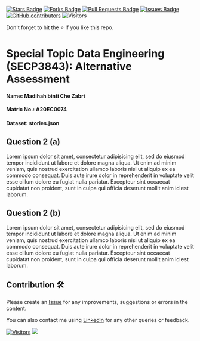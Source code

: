 <a href="https://github.com/Madihah04/SECP3843/stargazers"><img src="https://img.shields.io/github/stars/Madihah04/SECP3843" alt="Stars Badge"/></a>
<a href="https://github.com/Madihah04/SECP3843/network/members"><img src="https://img.shields.io/github/forks/Madihah04/SECP3843" alt="Forks Badge"/></a>
<a href="https://github.com/Madihah04/SECP3843/pulls"><img src="https://img.shields.io/github/issues-pr/Madihah04/SECP3843" alt="Pull Requests Badge"/></a>
<a href="https://github.com/Madihah04/SECP3843/issues"><img src="https://img.shields.io/github/issues/Madihah04/SECP3843" alt="Issues Badge"/></a>
<a href="https://github.com/Madihah04/SECP3843/graphs/contributors"><img alt="GitHub contributors" src="https://img.shields.io/github/contributors/Madihah04/SECP3843?color=2b9348"></a>
![Visitors](https://api.visitorbadge.io/api/visitors?path=https%3A%2F%2Fgithub.com%2FMadihah04%2FSECP3843&labelColor=%23d9e3f0&countColor=%23697689&style=flat)

Don't forget to hit the :star: if you like this repo.

# Special Topic Data Engineering (SECP3843): Alternative Assessment

#### Name: Madihah binti Che Zabri
#### Matric No.: A20EC0074
#### Dataset: stories.json

## Question 2 (a)
Lorem ipsum dolor sit amet, consectetur adipisicing elit, sed do eiusmod tempor incididunt ut labore et dolore magna aliqua. Ut enim ad minim veniam, quis nostrud exercitation ullamco laboris nisi ut aliquip ex ea commodo consequat. Duis aute irure dolor in reprehenderit in voluptate velit esse cillum dolore eu fugiat nulla pariatur. Excepteur sint occaecat cupidatat non proident, sunt in culpa qui officia deserunt mollit anim id est laborum.

## Question 2 (b)
Lorem ipsum dolor sit amet, consectetur adipisicing elit, sed do eiusmod tempor incididunt ut labore et dolore magna aliqua. Ut enim ad minim veniam, quis nostrud exercitation ullamco laboris nisi ut aliquip ex ea commodo consequat. Duis aute irure dolor in reprehenderit in voluptate velit esse cillum dolore eu fugiat nulla pariatur. Excepteur sint occaecat cupidatat non proident, sunt in culpa qui officia deserunt mollit anim id est laborum.

## Contribution 🛠️
Please create an [Issue](https://github.com/Madihah04/special-topic-data-engineering/issues) for any improvements, suggestions or errors in the content.

You can also contact me using [Linkedin](https://www.linkedin.com/in/madihah-che-zabri-a25052204/) for any other queries or feedback.

[![Visitors](https://api.visitorbadge.io/api/visitors?path=https%3A%2F%2Fgithub.com%2Fdrshahizan&labelColor=%23697689&countColor=%23555555&style=plastic)](https://visitorbadge.io/status?path=https%3A%2F%2Fgithub.com%2FMadihah04)
![](https://hit.yhype.me/github/profile?user_id=81284918)



